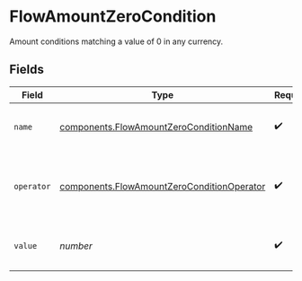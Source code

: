 # FlowAmountZeroCondition

Amount conditions matching a value of 0 in any currency.


## Fields

| Field                                                                                                    | Type                                                                                                     | Required                                                                                                 | Description                                                                                              | Example                                                                                                  |
| -------------------------------------------------------------------------------------------------------- | -------------------------------------------------------------------------------------------------------- | -------------------------------------------------------------------------------------------------------- | -------------------------------------------------------------------------------------------------------- | -------------------------------------------------------------------------------------------------------- |
| `name`                                                                                                   | [components.FlowAmountZeroConditionName](../../models/components/flowamountzeroconditionname.md)         | :heavy_check_mark:                                                                                       | The type of match made for this rule.                                                                    | amount_zero                                                                                              |
| `operator`                                                                                               | [components.FlowAmountZeroConditionOperator](../../models/components/flowamountzeroconditionoperator.md) | :heavy_check_mark:                                                                                       | The comparison to make on the transaction `value`.                                                       | equal_to                                                                                                 |
| `value`                                                                                                  | *number*                                                                                                 | :heavy_check_mark:                                                                                       | The value of the transaction must be 0.                                                                  | 0                                                                                                        |
